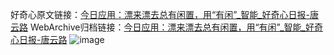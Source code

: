 好奇心原文链接：[今日应用：漂来漂去总有闲置，用“有闲”_智能_好奇心日报-唐云路](https://www.qdaily.com/articles/1838.html)
WebArchive归档链接：[今日应用：漂来漂去总有闲置，用“有闲”_智能_好奇心日报-唐云路](http://web.archive.org/web/20190623150103/https://www.qdaily.com/articles/1838.html)
![image](http://ww3.sinaimg.cn/large/007d5XDply1g3v4ilwnelj30u02zyhdt)